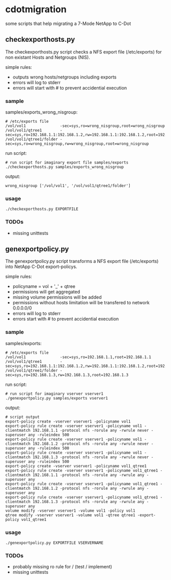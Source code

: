 # cdotmigration
some scripts that help migrating a 7-Mode NetApp to C-Dot


## checkexporthosts.py

The checkexporthosts.py script checks a NFS export file (/etc/exports) for non existant Hosts and Netgroups (NIS).

simple rules:

* outputs wrong hosts/netgroups including exports
* errors will log to stderr
* errors will start with # to prevent accidential execution

### sample

samples/exports_wrong_nisgroup:

    # /etc/exports file
    /vol/vol1               -sec=sys,ro=wrong_nisgroup,root=wrong_nisgroup
    /vol/vol1/qtree1        -sec=sys,ro=192.168.1.1:192.168.1.2,rw=192.168.1.1:192.168.1.2,root=192.168.1.1:192.168.1.2
    /vol/vol1/qtree1/folder -sec=sys,ro=wrong_nisgroup,rw=wrong_nisgroup,root=wrong_nisgroup

run script:

    # run script for imaginary export file samples/exports
    ./checkexporthosts.py samples/exports_wrong_nisgroup

output:

    wrong_nisgroup ['/vol/vol1', '/vol/vol1/qtree1/folder']

### usage
    ./checkexporthosts.py EXPORTFILE

### TODOs
* missing unittests    


## genexportpolicy.py

The genexportpolicy.py script transforms a NFS export file (/etc/exports) into NetApp C-Dot export-policys.

simple rules:

* policyname = vol + '_' + qtree
* permissions will get aggregated
* missing volume permissions will be added
* permissions without hosts limitation will be transfered to network 0.0.0.0/0
* errors will log to stderr
* errors start with # to prevent accidential execution

### sample

samples/exports:
    
    # /etc/exports file
    /vol/vol1               -sec=sys,ro=192.168.1.1,root=192.168.1.1
    /vol/vol1/qtree1        -sec=sys,ro=192.168.1.1:192.168.1.2,rw=192.168.1.1:192.168.1.2,root=192.168.1.1:192.168.1.2
    /vol/vol1/qtree1/folder -sec=sys,ro=192.168.1.3,rw=192.168.1.3,root=192.168.1.3

run script:

    # run script for imaginary vserver vserver1
    ./genexportpolicy.py samples/exports vserver1

output:

    # script output
    export-policy create -vserver vserver1 -policyname vol1
    export-policy rule create -vserver vserver1 -policyname vol1 -clientmatch 192.168.1.1 -protocol nfs -rorule any -rwrule never -superuser any -ruleindex 500
    export-policy rule create -vserver vserver1 -policyname vol1 -clientmatch 192.168.1.2 -protocol nfs -rorule any -rwrule never -superuser any -ruleindex 500
    export-policy rule create -vserver vserver1 -policyname vol1 -clientmatch 192.168.1.3 -protocol nfs -rorule any -rwrule never -superuser any -ruleindex 500
    export-policy create -vserver vserver1 -policyname vol1_qtree1
    export-policy rule create -vserver vserver1 -policyname vol1_qtree1 -clientmatch 192.168.1.1 -protocol nfs -rorule any -rwrule any -superuser any
    export-policy rule create -vserver vserver1 -policyname vol1_qtree1 -clientmatch 192.168.1.2 -protocol nfs -rorule any -rwrule any -superuser any
    export-policy rule create -vserver vserver1 -policyname vol1_qtree1 -clientmatch 192.168.1.3 -protocol nfs -rorule any -rwrule any -superuser any
    volume modify -vserver vserver1 -volume vol1 -policy vol1
    qtree modify -vserver vserver1 -volume vol1 -qtree qtree1 -export-policy vol1_qtree1

### usage
    ./genexportpolicy.py EXPORTFILE VSERVERNAME

### TODOs
* probably missing ro rule for / (test / implement)
* missing unittests
